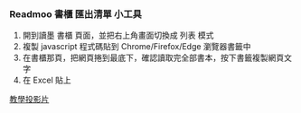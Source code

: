 ### Readmoo 書櫃 匯出清單 小工具

1. 開到讀墨 書櫃 頁面，並把右上角畫面切換成 列表 模式
2. 複製 javascript 程式碼貼到 Chrome/Firefox/Edge 瀏覽器書籤中
3. 在書櫃那頁，把網頁捲到最底下，確認讀取完全部書本，按下書籤複製網頁文字
4. 在 Excel 貼上

[教學投影片](https://docs.google.com/presentation/d/1uHDI-zQ_zxOrPoxdT5WJtAXMlfJd8AV0n6jdQamXZQI)
